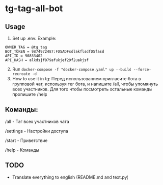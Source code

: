# tg-tag-all-bot

## Usage
1. Set up .env. Example:
```
OWNER_TAG = @tg_tag
BOT_TOKEN = 9874972487:FDSADFsdlakflsdfDSfasd
API_ID = 90833402
API_HASH = alkdsjf879afukjef29f2uakjsf
```
2. Run
```docker-compose -f "docker-compose.yaml" up --build --force-recreate -d```
3. How to use it in tg:
Перед использованием пригласите бота в групповой чат, используя тег бота, и напишите /all, чтобы упомянуть всех участников. Для того чтобы посмотреть остальные команды пропишите /help

## Команды:

/all - Тэг всех участников чата

/settings - Настройки доступа

/start - Приветствие

/help - Команды

## TODO
-  Translate everything to english (README.md and text.py)

